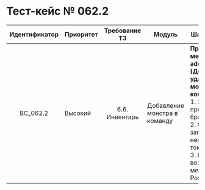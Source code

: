 # Тест-кейс № 062.2

| Идентификатор | Приоритет | Требование ТЗ | Модуль | Шаги тест-кейса | Ожидаемый результат |
| :---: | ----- | :---: | ----- | ----- | ----- |
|   BC\_062.2 |   Высокий | 6.6. Инвентарь  | Добавление монстра в команду |   **Проверка метода addToTeam (Добавление и удаление монстка из команды**).  <br> 1\. Запустить проект и открыть браузер. <br> 2\. Отправить запрос с несуществующим токеном. <br> 3\. Проверить, что возвращает метод, используя Postman. |   Ошибка: <br>  \`705\` \- невалидный токен. Пользователь не авторизован. <br><br>Ожидаемый ответ от сервера:{ <br>"result": "error", <br>"error": { <br>"code": 705, <br>"text": "User is not found" } }   |